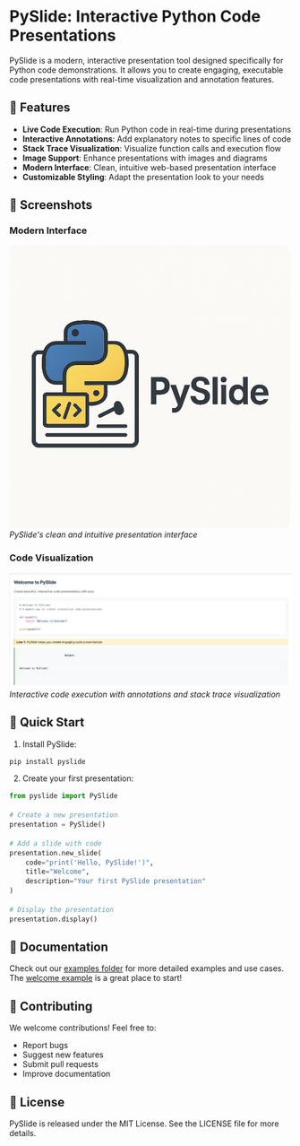 # PySlide: Interactive Python Code Presentations

PySlide is a modern, interactive presentation tool designed specifically for Python code demonstrations. It allows you to create engaging, executable code presentations with real-time visualization and annotation features.

## 🌟 Features

- **Live Code Execution**: Run Python code in real-time during presentations
- **Interactive Annotations**: Add explanatory notes to specific lines of code
- **Stack Trace Visualization**: Visualize function calls and execution flow
- **Image Support**: Enhance presentations with images and diagrams
- **Modern Interface**: Clean, intuitive web-based presentation interface
- **Customizable Styling**: Adapt the presentation look to your needs

## 📸 Screenshots

### Modern Interface
![PySlide Interface](examples/welcome/example.png)
*PySlide's clean and intuitive presentation interface*

### Code Visualization
![Code Visualization](examples/welcome/example2.png)
*Interactive code execution with annotations and stack trace visualization*

## 🚀 Quick Start

1. Install PySlide:
```bash
pip install pyslide
```

2. Create your first presentation:
```python
from pyslide import PySlide

# Create a new presentation
presentation = PySlide()

# Add a slide with code
presentation.new_slide(
    code="print('Hello, PySlide!')",
    title="Welcome",
    description="Your first PySlide presentation"
)

# Display the presentation
presentation.display()
```

## 📖 Documentation

Check out our [examples folder](examples/) for more detailed examples and use cases. The [welcome example](examples/welcome/introduction.py) is a great place to start!

## 🤝 Contributing

We welcome contributions! Feel free to:
- Report bugs
- Suggest new features
- Submit pull requests
- Improve documentation

## 📄 License

PySlide is released under the MIT License. See the LICENSE file for more details. 